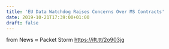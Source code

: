 ```yaml
---
title: 'EU Data Watchdog Raises Concerns Over MS Contracts'
date: 2019-10-21T17:39:00+01:00
draft: false
---
```


  
  
from News ≈ Packet Storm https://ift.tt/2o903jg